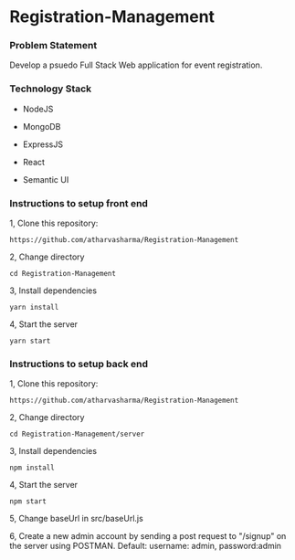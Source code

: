 Registration-Management
==============================================

### Problem Statement
Develop a psuedo Full Stack Web application for event registration.
### Technology Stack

-   NodeJS

-   MongoDB

-   ExpressJS

-   React

-   Semantic UI
### Instructions to setup front end

1, Clone this repository:

```https://github.com/atharvasharma/Registration-Management```

2, Change directory

```cd Registration-Management```

3, Install dependencies

```yarn install```

4, Start the server

```yarn start```

### Instructions to setup back end
1, Clone this repository:

```https://github.com/atharvasharma/Registration-Management```

2, Change directory

```cd Registration-Management/server```


3, Install dependencies

```npm install```

4, Start the server

```npm start```

5, Change baseUrl in src/baseUrl.js

6, Create a new admin account by sending a post request to "/signup" on the server using POSTMAN.
   Default: username: admin, password:admin
